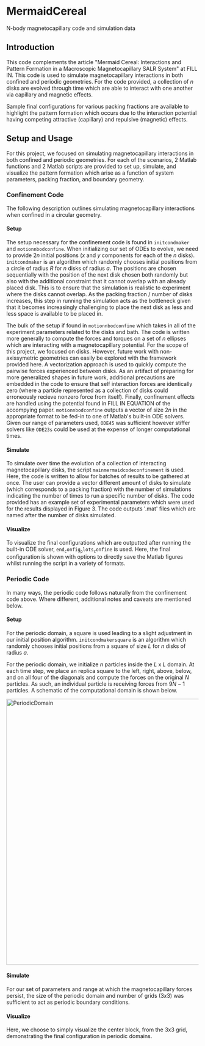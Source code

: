 # MermaidCereal
N-body magnetocapillary code and simulation data

## Introduction
This code complements the article "Mermaid Cereal: Interactions and Pattern Formation in a Macroscopic Magnetocapillary SALR System" at FILL IN. This code is used to simulate magnetocapillary interactions in both confined and periodic geometries. For the code provided, a collection of $n$ disks are evolved through time which are able to interact with one another via capillary and magnetic effects.

Sample final configurations for various packing fractions are available to highlight the pattern formation which occurs due to the interaction potential having competing attractive (capillary) and repulsive (magnetic) effects.

## Setup and Usage
For this project, we focused on simulating magnetocapillary interactions in both confined and periodic geometries. For each of the scenarios, 2 Matlab functions and 2 Matlab scripts are provided to set up, simulate, and visualize the pattern formation which arise as a function of system parameters, packing fraction, and boundary geometry.
### Confinement Code
The following description outlines simulating magnetocapillary interactions when confined in a circular geometry.
#### Setup
The setup necessary for the confinement code is found in $\mathtt{initcondmaker}$ and $\mathtt{motionnbodconfine}$. When initializing our set of ODEs to evolve, we need to provide $2n$ initial positions ($x$ and $y$ components for each of the $n$ disks). $\mathtt{initcondmaker}$ is an algorithm which randomly chooses initial positions from a circle of radius $R$ for $n$ disks of radius $a$. The positions are chosen sequentially with the position of the next disk chosen both randomly but also with the additional constraint that it cannot overlap with an already placed disk. This is to ensure that the simulation is realistic to experiment where the disks cannot overlap. As the packing fraction / number of disks increases, this step in running the simulation acts as the bottleneck given that it becomes increasingly challenging to place the next disk as less and less space is available to be placed in.

The bulk of the setup if found in $\mathtt{motionnbodconfine}$ which takes in all of the experiment parameters related to the disks and bath. The code is written more generally to compute the forces and torques on a set of $n$ ellipses which are interacting with a magnetocapillary potential. For the scope of this project, we focused on disks. However, future work with non-axissymetric geometries can easily be explored with the framework provided here. A vectorization approach is used to quickly compute the pairwise forces experienced between disks. As an artifact of preparing for more generalized shapes in future work, additional precautions are embedded in the code to ensure that self interaction forces are identically zero (where a particle represented as a collection of disks could erroneously recieve nonzero force from itself). Finally, confinement effects are handled using the potential found in FILL IN EQUATION of the accompying paper. $\mathtt{motionnbodconfine}$ outputs a vector of size $2n$ in the appropriate format to be fed-in to one of Matlab's built-in ODE solvers. Given our range of parameters used, $\mathtt{ODE45}$ was sufficient however stiffer solvers like $\mathtt{ODE23s}$ could be used at the expense of longer computational times.
#### Simulate
To simulate over time the evolution of a collection of interacting magnetocapillary disks, the script $\mathtt{mainmermaidcodeconfinement}$ is used. Here, the code is written to allow for batches of results to be gathered at once. The user can provide a vector different amount of disks to simulate (which corresponds to a packing fraction) with the number of simulations indicating the number of times to run a specific number of disks. The code provided has an example set of experimental parameters which were used for the results displayed in Figure 3. The code outputs '.mat' files which are named after the number of disks simulated. 
#### Visualize
To visualize the final configurations which are outputted after running the built-in ODE solver, $\mathtt{end_config_plots_confine}$ is used. Here, the final configuration is shown with options to directly save the Matlab figures whilst running the script in a variety of formats.
### Periodic Code
In many ways, the periodic code follows naturally from the confinement code above. Where different, additional notes and caveats are mentioned below.
#### Setup
For the periodic domain, a square is used leading to a slight adjustment in our initial position algorithm. $\mathtt{initcondmakersquare}$ is an algorithm which randomly chooses initial positions from a square of size $L$ for $n$ disks of radius $a$. 

For the periodic domain, we initialize $n$ particles inside the $L$ x $L$ domain. At each time step, we place an replica square to the left, right, above, below, and on all four of the diagonals and compute the forces on the original $N$ particles. As such, an individual particle is receiving forces from $9N-1$ particles. A schematic of the computational domain is shown below.

<img width="697" alt="PeriodicDomain" src="https://github.com/harrislab-brown/MermaidCereal/assets/156462397/6aa880f7-8cc1-49ee-9a49-bbdd62f844d0">

#### Simulate
For our set of parameters and range at which the magnetocapillary forces persist, the size of the periodic domain and number of grids $(3x3)$ was sufficient to act as periodic boundary conditions.
#### Visualize
Here, we choose to simply visualize the center block, from the 3x3 grid, demonstrating the final configuration in periodic domains.

